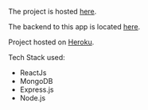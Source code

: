 The project is hosted [here](https://hidden-cove-65944.herokuapp.com).

The backend to this app is located [here](https://github.com/rishabhverma28/property-listing).

Project hosted on [Heroku](https://www.heroku.com).

Tech Stack used:
- ReactJs
- MongoDB
- Express.js
- Node.js